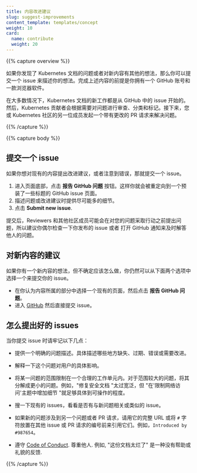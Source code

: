 ```yaml
---
title: 内容改进建议
slug: suggest-improvements
content_template: templates/concept
weight: 10
card:
  name: contribute
  weight: 20
---
```


{{% capture overview %}}

如果你发现了 Kubernetes 文档的问题或者对新内容有其他的想法，那么你可以提交一个 issue 来描述你的想法。完成上述内容的前提是你拥有一个 GitHub 账号和一款浏览器软件。

在大多数情况下，Kubernetes 文档的新工作都是从 GitHub 中的 issue 开始的。然后，Kubernetes 贡献者会根据需要对问题进行审查、分类和标记。接下来，您或 Kubernetes 社区的另一位成员发起一个带有更改的 PR 请求来解决问题。


{{% /capture %}}

{{% capture body %}}

## 提交一个 issue

如果你想对现有的内容提出改进建议，或者注意到错误，那就提交一个 issue。


1. 进入页面底部，点击 **报告 GitHub 问题** 按钮。这样你就会被重定向到一个预装了一些标题的 GitHub issue 页面。
2. 描述问题或改进建议时提供尽可能多的细节。
3. 点击 **Submit new issue**.

提交后，Reviewers 和其他社区成员可能会在对您的问题采取行动之前提出问题，所以建议你偶尔检查一下你发布的 issue 或者 打开 GitHub 通知来及时解答他人的问题。

## 对新内容的建议

如果你有一个新内容的想法，但不确定应该怎么做，你仍然可以从下面两个选项中选择一个来提交你的 issue。

- 在你认为内容所属的部分中选择一个现有的页面，然后点击 **报告 GitHub 问题**。
- 进入 [GitHub](https://github.com/kubernetes/website/issues/new/) 然后直接提交 issue。

## 怎么提出好的 issues


当你提交 issue 时请牢记以下几点：

- 提供一个明确的问题描述。具体描述哪些地方缺失、过期、错误或需要改进。
- 解释一下这个问题对用户的具体影响。
- 将某一问题的范围限制在一个合理的工作单元内。对于范围较大的问题，将其分解成更小的问题。例如，"修复安全文档 "太过宽泛，但 "在'限制网络访问'主题中增加细节 "就足够具体到可操作的程度。
- 搜一下现有的 issues，看看是否有与新问题相关或类似的 issue。
- 如果新的问题涉及到另一个问题或者 PR 请求，请用它的完整 URL 或将 `#` 字符放置在其他 issue 或 PR 请求的编号前来引用它们。例如，`Introduced by #987654`。

- 遵守 [Code of Conduct](/community/code-of-conduct/). 尊重他人. 例如, "这份文档太烂了" 是一种没有帮助或礼貌的反馈.

{{% /capture %}}

